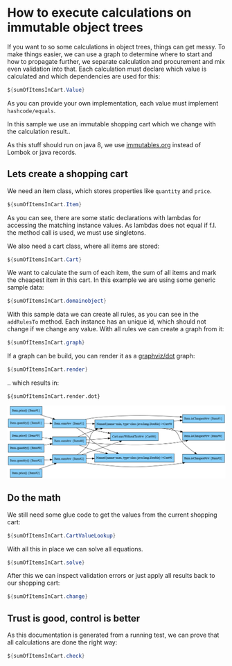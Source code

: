 # How to execute calculations on immutable object trees

If you want to so some calculations in object trees, things can get messy. To make things easier, we can use a graph to
determine where to start and how to propagate further, we separate calculation and procurement and mix even validation
into that. Each calculation must declare which value is calculated and which dependencies are used for this:

```java
${sumOfItemsInCart.Value}
```
As you can provide your own implementation, each value must implement `hashcode/equals`.

In this sample we use an immutable shopping cart which we change with the calculation result..

As this stuff should run on java 8, we use [immutables.org](http://immutables.org) instead of Lombok or java records.

## Lets create a shopping cart                                                                                              

We need an item class, which stores properties like `quantity` and `price`.

```java
${sumOfItemsInCart.Item}
```
As you can see, there are some static declarations with lambdas for accessing the matching instance values. As lambdas
does not equal if f.I. the method call is used, we must use singletons.

We also need a cart class, where all items are stored:

```java
${sumOfItemsInCart.Cart}
```

We want to calculate the sum of each item, the sum of all items and mark the cheapest item in this cart.
In this example we are using some generic sample data:

```java
${sumOfItemsInCart.domainobject}
```

With this sample data we can create all rules, as you can see in the `addRulesTo` method. Each instance has an unique id, 
which should not change if we change any value. With all rules we can create a graph from it:

```java
${sumOfItemsInCart.graph}
```
                                                                                          
If a graph can be build, you can render it as a [graphviz/dot](https://graphviz.org/doc/info/lang.html) graph:

```java
${sumOfItemsInCart.render}
```

.. which results in:

```text
${sumOfItemsInCart.render.dot}
```

![Calculation as Graph](HowToCalculateChangeableInstanceTest.png)                     

## Do the math                     

We still need some glue code to get the values from the current shopping cart:

```java
${sumOfItemsInCart.CartValueLookup}
```

With all this in place we can solve all equations.

```java
${sumOfItemsInCart.solve}
```

After this we can inspect validation errors or just apply all results back to
our shopping cart:

```java
${sumOfItemsInCart.change}
```

## Trust is good, control is better

As this documentation is generated from a running test, we can prove that
all calculations are done the right way:

```java
${sumOfItemsInCart.check}
```
